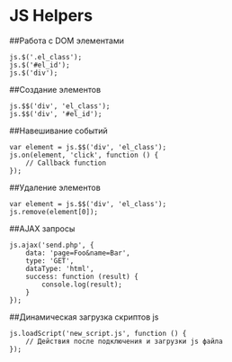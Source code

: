 JS Helpers
==========

##Работа с DOM элементами
```
js.$('.el_class');
js.$('#el_id');
js.$('div');
```

##Создание элементов
```
js.$$('div', 'el_class');
js.$$('div', '#el_id');
```
##Навешивание событий
```
var element = js.$$('div', 'el_class');
js.on(element, 'click', function () {
	// Callback function
});
```
##Удаление элементов
```
var element = js.$$('div', 'el_class');
js.remove(element[0]);
```
##AJAX запросы
```
js.ajax('send.php', {
	data: 'page=Foo&name=Bar',
	type: 'GET',
	dataType: 'html',
	success: function (result) {
		console.log(result);
	}
});
```
##Динамическая загрузка скриптов js
```
js.loadScript('new_script.js', function () {
	// Действия после подключения и загрузки js файла
});
```
